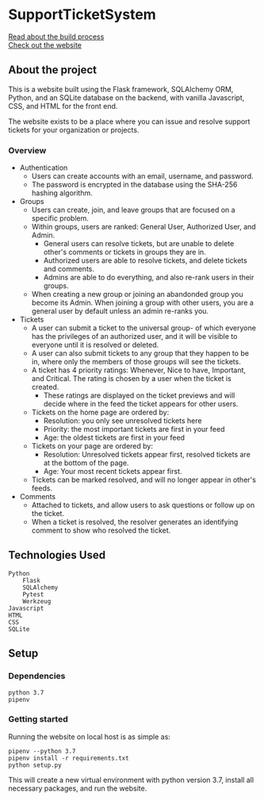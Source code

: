 # SupportTicketSystem

[Read about the build process](https://www.maxyarmak.tech/projects/support-ticket-system) <br>
[Check out the website](http://ma125.pythonanywhere.com/)

## About the project

This is a website built using the Flask framework, SQLAlchemy ORM, Python, and an SQLite database on the backend, with vanilla Javascript, CSS, and HTML for the front end.

The website exists to be a place where you can issue and resolve support tickets for your organization or projects.

### Overview
- Authentication
  - Users can create accounts with an email, username, and password.
  - The password is encrypted in the database using the SHA-256 hashing algorithm.
- Groups
  - Users can create, join, and leave groups that are focused on a specific problem.
  - Within groups, users are ranked: General User, Authorized User, and Admin.
    - General users can resolve tickets, but are unable to delete other's comments or tickets in groups they are in.
    - Authorized users are able to resolve tickets, and delete tickets and comments.
    - Admins are able to do everything, and also re-rank users in their groups.
  - When creating a new group or joining an abandonded group you become its Admin. When joining a group with other users, you are a general user by default unless an admin re-ranks you.
- Tickets
  - A user can submit a ticket to the universal group- of which everyone has the privileges of an authorized user, and it will be visible to everyone until it is resolved or deleted.
  - A user can also submit tickets to any group that they happen to be in, where only the members of those groups will see the tickets.
  - A ticket has 4 priority ratings: Whenever, Nice to have, Important, and Critical. The rating is chosen by a user when the ticket is created.
    - These ratings are displayed on the ticket previews and will decide where in the feed the ticket appears for other users.
  - Tickets on the home page are ordered by:
    - Resolution: you only see unresolved tickets here
    - Priority: the most important tickets are first in your feed
    - Age: the oldest tickets are first in your feed
  - Tickets on your page are ordered by:
    - Resolution: Unresolved tickets appear first, resolved tickets are at the bottom of the page.
    - Age: Your most recent tickets appear first.
  - Tickets can be marked resolved, and will no longer appear in other's feeds.
- Comments
  - Attached to tickets, and allow users to ask questions or follow up on the ticket.
  - When a ticket is resolved, the resolver generates an identifying comment to show who resolved the ticket.

## Technologies Used

    Python
        Flask
        SQLAlchemy
        Pytest
        Werkzeug        
    Javascript
    HTML
    CSS
    SQLite

## Setup




### Dependencies
    python 3.7
    pipenv

### Getting started
Running the website on local host is as simple as:

    pipenv --python 3.7
    pipenv install -r requirements.txt
    python setup.py

This will create a new virtual environment with python version 3.7, install all necessary packages, and run the website.
